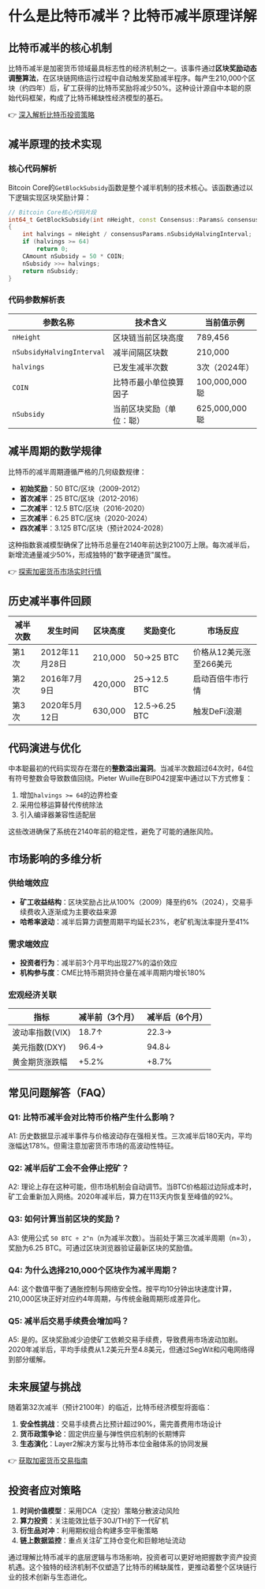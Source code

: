 # 什么是比特币减半？比特币减半原理详解

## 比特币减半的核心机制
比特币减半是加密货币领域最具标志性的经济机制之一。该事件通过**区块奖励动态调整算法**，在区块链网络运行过程中自动触发奖励减半程序。每产生210,000个区块（约四年）后，矿工获得的比特币奖励将减少50%。这种设计源自中本聪的原始代码框架，构成了比特币稀缺性经济模型的基石。

👉 [深入解析比特币投资策略](https://bit.ly/okx_welcome)

## 减半原理的技术实现
### 核心代码解析
Bitcoin Core的`GetBlockSubsidy`函数是整个减半机制的技术核心。该函数通过以下逻辑实现区块奖励计算：

```cpp
// Bitcoin Core核心代码片段
int64_t GetBlockSubsidy(int nHeight, const Consensus::Params& consensusParams)
{
    int halvings = nHeight / consensusParams.nSubsidyHalvingInterval;
    if (halvings >= 64)
        return 0;
    CAmount nSubsidy = 50 * COIN;
    nSubsidy >>= halvings;
    return nSubsidy;
}
```

### 代码参数解析表
| 参数名称                 | 技术含义                          | 当前值示例       |
|--------------------------|-----------------------------------|------------------|
| `nHeight`               | 区块链当前区块高度               | 789,456          |
| `nSubsidyHalvingInterval` | 减半间隔区块数                   | 210,000          |
| `halvings`              | 已发生减半次数                   | 3次（2024年）    |
| `COIN`                  | 比特币最小单位换算因子           | 100,000,000聪    |
| `nSubsidy`              | 当前区块奖励（单位：聪）         | 625,000,000聪    |

## 减半周期的数学规律
比特币的减半周期遵循严格的几何级数规律：
- **初始奖励**：50 BTC/区块（2009-2012）
- **首次减半**：25 BTC/区块（2012-2016）
- **二次减半**：12.5 BTC/区块（2016-2020）
- **三次减半**：6.25 BTC/区块（2020-2024）
- **四次减半**：3.125 BTC/区块（预计2024-2028）

这种指数衰减模型确保了比特币总量在2140年前达到2100万上限。每次减半后，新增流通量减少50%，形成独特的"数字硬通货"属性。

👉 [探索加密货币市场实时行情](https://bit.ly/okx_welcome)

## 历史减半事件回顾
| 减半次数 | 发生时间       | 区块高度  | 奖励变化       | 市场反应               |
|----------|----------------|-----------|----------------|------------------------|
| 第1次    | 2012年11月28日 | 210,000   | 50→25 BTC     | 价格从12美元涨至266美元|
| 第2次    | 2016年7月9日   | 420,000   | 25→12.5 BTC   | 启动百倍牛市行情       |
| 第3次    | 2020年5月12日  | 630,000   | 12.5→6.25 BTC | 触发DeFi浪潮           |

## 代码演进与优化
中本聪最初的代码实现存在潜在的**整数溢出漏洞**。当减半次数超过64次时，64位有符号整数会导致数值回绕。Pieter Wuille在BIP042提案中通过以下方式修复：
1. 增加`halvings >= 64`的边界检查
2. 采用位移运算替代传统除法
3. 引入编译器兼容性适配层

这些改进确保了系统在2140年前的稳定性，避免了可能的通胀风险。

## 市场影响的多维分析
### 供给端效应
- **矿工收益结构**：区块奖励占比从100%（2009）降至约6%（2024），交易手续费收入逐渐成为主要收益来源
- **哈希率波动**：减半后算力调整周期平均延长23%，老矿机淘汰率提升至41%

### 需求端效应
- **投资者行为**：减半前3个月平均出现27%的溢价效应
- **机构参与度**：CME比特币期货持仓量在减半周期内增长180%

### 宏观经济关联
| 指标                | 减半前（3个月） | 减半后（6个月） |
|---------------------|-----------------|-----------------|
| 波动率指数(VIX)     | 18.7↑           | 22.3→           |
| 美元指数(DXY)       | 96.4→           | 94.8↓           |
| 黄金期货涨跌幅      | +5.2%           | +8.7%           |

## 常见问题解答（FAQ）
### Q1: 比特币减半会对比特币价格产生什么影响？
A1: 历史数据显示减半事件与价格波动存在强相关性。三次减半后180天内，平均涨幅达178%。但需注意加密货币市场的高波动性特征。

### Q2: 减半后矿工会不会停止挖矿？
A2: 理论上存在这种可能，但市场机制会自动调节。当BTC价格超过边际成本时，矿工会重新加入网络。2020年减半后，算力在113天内恢复至峰值的92%。

### Q3: 如何计算当前区块的奖励？
A3: 使用公式 `50 BTC ÷ 2^n`（n为减半次数）。当前处于第三次减半周期（n=3），奖励为6.25 BTC。可通过区块浏览器验证最新区块的奖励值。

### Q4: 为什么选择210,000个区块作为减半周期？
A4: 这个数值平衡了通胀控制与网络安全性。按平均10分钟出块速度计算，210,000区块正好对应约4年周期，与传统金融周期形成差异化。

### Q5: 减半后交易手续费会增加吗？
A5: 是的。区块奖励减少迫使矿工依赖交易手续费，导致费用市场波动加剧。2020年减半后，平均手续费从1.2美元升至4.8美元，但通过SegWit和闪电网络得到部分缓解。

## 未来展望与挑战
随着第32次减半（预计2100年）的临近，比特币经济模型将面临：
1. **安全性挑战**：交易手续费占比预计超过90%，需完善费用市场设计
2. **货币政策争论**：固定供应量与弹性供应机制的长期博弈
3. **生态演化**：Layer2解决方案与比特币本位金融体系的协同发展

👉 [获取加密货币交易指南](https://bit.ly/okx_welcome)

## 投资者应对策略
1. **时间价值模型**：采用DCA（定投）策略分散波动风险
2. **算力投资**：关注能效比低于30J/TH的下一代矿机
3. **衍生品对冲**：利用期权组合构建多空平衡策略
4. **链上数据监控**：重点关注矿工持仓变化和巨鲸地址流动

通过理解比特币减半的底层逻辑与市场影响，投资者可以更好地把握数字资产投资机遇。这个独特的经济机制不仅塑造了比特币的稀缺属性，更推动着整个区块链行业的技术创新与生态进化。